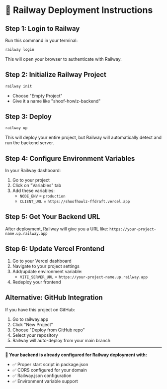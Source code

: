 # 🚂 Railway Deployment Instructions

## Step 1: Login to Railway
Run this command in your terminal:
```bash
railway login
```
This will open your browser to authenticate with Railway.

## Step 2: Initialize Railway Project
```bash
railway init
```
- Choose "Empty Project"
- Give it a name like "shoof-howlz-backend"

## Step 3: Deploy
```bash
railway up
```
This will deploy your entire project, but Railway will automatically detect and run the backend server.

## Step 4: Configure Environment Variables
In your Railway dashboard:
1. Go to your project
2. Click on "Variables" tab
3. Add these variables:
   - `NODE_ENV` = `production`
   - `CLIENT_URL` = `https://shoofhowlz-ffdraft.vercel.app`

## Step 5: Get Your Backend URL
After deployment, Railway will give you a URL like:
`https://your-project-name.up.railway.app`

## Step 6: Update Vercel Frontend
1. Go to your Vercel dashboard
2. Navigate to your project settings
3. Add/update environment variable:
   - `VITE_SERVER_URL` = `https://your-project-name.up.railway.app`
4. Redeploy your frontend

## Alternative: GitHub Integration
If you have this project on GitHub:
1. Go to railway.app
2. Click "New Project"
3. Choose "Deploy from GitHub repo"
4. Select your repository
5. Railway will auto-deploy from your main branch

---

**🎯 Your backend is already configured for Railway deployment with:**
- ✅ Proper start script in package.json
- ✅ CORS configured for your domain
- ✅ Railway.json configuration
- ✅ Environment variable support